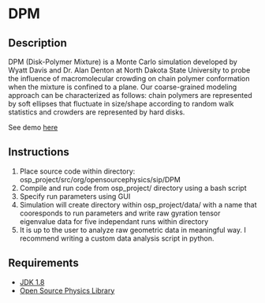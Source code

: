 # DPM

## Description
DPM (Disk-Polymer Mixture) is a Monte Carlo simulation developed by Wyatt Davis and Dr. Alan Denton at North Dakota State University to probe the influence of macromolecular crowding on chain polymer conformation when the mixture is confined to a plane. Our coarse-grained modeling approach can be characterized as follows: chain polymers are represented by soft ellipses that fluctuate in size/shape according to random walk statistics and crowders are represented by hard disks.

See demo [here](https://drive.google.com/file/d/1byAPYyyXBgtaFtDYFWWCoRVHRhXHQTuM/view?usp=sharing)

## Instructions
1. Place source code within directory: osp_project/src/org/opensourcephysics/sip/DPM 
2. Compile and run code from osp_project/ directory using a bash script 
3. Specify run parameters using GUI  
4. Simulation will create directory within osp_project/data/ with a name that cooresponds to run parameters and write raw gyration tensor eigenvalue data for five independant runs within directory
5. It is up to the user to analyze raw geometric data in meaningful way. I recommend writing a custom data analysis script in python. 

## Requirements
- [JDK 1.8](http://www.oracle.com/technetwork/java/javase/downloads/index.html)
- [Open Source Physics Library](https://www.compadre.org/osp/)

